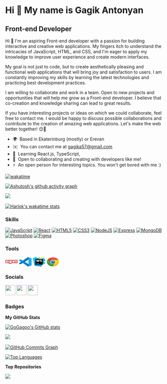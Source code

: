 Hi 👋 My name is Gagik Antonyan
===============================

Front-end Developer
-------------------------

Hi 👋 I'm an aspiring Front-end developer with a passion for building interactive and creative web applications. My fingers itch to understand the intricacies of JavaScript, HTML, and CSS, and I'm eager to apply my knowledge to improve user experience and create modern interfaces.

My goal is not just to code, but to create aesthetically pleasing and functional web applications that will bring joy and satisfaction to users. I am constantly improving my skills by learning the latest technologies and practicing best development practices.

I am willing to collaborate and work in a team. Open to new projects and opportunities that will help me grow as a Front-end developer. I believe that co-creation and knowledge sharing can lead to great results.

If you have interesting projects or ideas on which we could collaborate, feel free to contact me. I would be happy to discuss possible collaborations and contribute to the creation of amazing web applications. Let's make the web better together! 😊🚀

* 🌍  Based in Ekaterinburg (mostly) or Erevan
* ✉️  You can contact me at [gagika57@gmail.com](mailto:gagika57@gmail.com)
* 🧠  Learning React.js, TypeScript,
* 🤝  Open to collaborating and creating with developers like me!
* ⚡  An open person for interesting topics. You won't get bored with me :)

[![wakatime](https://wakatime.com/badge/user/47df1868-9709-4362-8f70-e8b029c6abd6.svg)](https://wakatime.com/@47df1868-9709-4362-8f70-e8b029c6abd6)

[![Ashutosh's github activity graph](https://github-readme-activity-graph.vercel.app/graph?username=GoGagoo)](https://github.com/ashutosh00710/github-readme-activity-graph)


<a href="https://www.github.com/GoGagoo" target="_blank" rel="noreferrer"><img
src="https://img.shields.io/github/followers/GoGagoo?logo=github&style=for-the-badge&color=ef4444&labelColor=1c1917" /></a>


[![Harlok's wakatime stats](https://github-readme-stats.vercel.app/api/wakatime?username=GoGago)](https://github.com/anuraghazra/github-readme-stats)


### Skills


<p align="left">
<a href="https://developer.mozilla.org/en-US/docs/Web/JavaScript" target="_blank" rel="noreferrer"><img src="https://raw.githubusercontent.com/danielcranney/readme-generator/main/public/icons/skills/javascript-colored.svg" width="36" height="36" alt="JavaScript" /></a>
<a href="https://reactjs.org/" target="_blank" rel="noreferrer"><img src="https://raw.githubusercontent.com/danielcranney/readme-generator/main/public/icons/skills/react-colored.svg" width="36" height="36" alt="React" /></a>
<a href="https://developer.mozilla.org/en-US/docs/Glossary/HTML5" target="_blank" rel="noreferrer"><img src="https://raw.githubusercontent.com/danielcranney/readme-generator/main/public/icons/skills/html5-colored.svg" width="36" height="36" alt="HTML5" /></a>
<a href="https://www.w3.org/TR/CSS/#css" target="_blank" rel="noreferrer"><img src="https://raw.githubusercontent.com/danielcranney/readme-generator/main/public/icons/skills/css3-colored.svg" width="36" height="36" alt="CSS3" /></a>
<a href="https://nodejs.org/en/" target="_blank" rel="noreferrer"><img src="https://raw.githubusercontent.com/danielcranney/readme-generator/main/public/icons/skills/nodejs-colored.svg" width="36" height="36" alt="NodeJS" /></a>
<a href="https://expressjs.com/" target="_blank" rel="noreferrer"><img src="https://raw.githubusercontent.com/danielcranney/readme-generator/main/public/icons/skills/express-colored-dark.svg" width="36" height="36" alt="Express" /></a>
<a href="https://www.mongodb.com/" target="_blank" rel="noreferrer"><img src="https://raw.githubusercontent.com/danielcranney/readme-generator/main/public/icons/skills/mongodb-colored.svg" width="36" height="36" alt="MongoDB" /></a>
<a href="https://www.adobe.com/uk/products/photoshop.html" target="_blank" rel="noreferrer"><img src="https://raw.githubusercontent.com/danielcranney/readme-generator/main/public/icons/skills/photoshop-colored-dark.svg" width="36" height="36" alt="Photoshop" /></a>
<a href="https://www.figma.com/" target="_blank" rel="noreferrer"><img src="https://raw.githubusercontent.com/danielcranney/readme-generator/main/public/icons/skills/figma-colored.svg" width="36" height="36" alt="Figma" /></a>
</p>

### Tools


<p align="left">
  <img align="center" alt="npm" height="30" width="40" src="https://github.com/devicons/devicon/blob/master/icons/npm/npm-original-wordmark.svg"/>
  <img align="center" alt="vscode" height="30" width="40" src="https://github.com/devicons/devicon/blob/master/icons/vscode/vscode-original.svg"/>
  <img align="center" alt="vscode" height="30" width="40" src="https://github.com/JetBrains/logos/blob/master/web/webstorm/webstorm.svg"/>
  <img align="center" alt="vscode" height="30" width="40" src="https://github.com/devicons/devicon/blob/master/icons/chrome/chrome-original.svg"/>
</p>


### Socials

<p align="left"> <a href="https://www.github.com/GoGagoo" target="_blank" rel="noreferrer"><img src="https://raw.githubusercontent.com/danielcranney/readme-generator/main/public/icons/socials/github-dark.svg" width="32" height="32" /></a> <a href="http://www.instagram.com/gago_chad" target="_blank" rel="noreferrer"><img src="https://raw.githubusercontent.com/danielcranney/readme-generator/main/public/icons/socials/instagram.svg" width="32" height="32" /></a> <a href="https://www.twitter.com/GagoAnto1" target="_blank" rel="noreferrer"><img src="https://raw.githubusercontent.com/danielcranney/readme-generator/main/public/icons/socials/twitter.svg" width="32" height="32" /></a></p>

### Badges

<b>My GitHub Stats</b>

<a href="http://www.github.com/GoGagoo"><img src="https://github-readme-stats.vercel.app/api?username=GoGagoo&show_icons=true&hide=&count_private=true&title_color=ef4444&text_color=ffffff&icon_color=ef4444&bg_color=1c1917&hide_border=true&show_icons=true" alt="GoGagoo's GitHub stats" /></a>

<a href="http://www.github.com/GoGagoo"><img src="https://github-readme-streak-stats.herokuapp.com/?user=GoGagoo&stroke=ffffff&background=1c1917&ring=ef4444&fire=ef4444&currStreakNum=ffffff&currStreakLabel=ef4444&sideNums=ffffff&sideLabels=ffffff&dates=ffffff&hide_border=true" /></a>

<a href="http://www.github.com/GoGagoo"><img src="https://github-readme-activity-graph.cyclic.app/graph?username=GoGagoo&bg_color=1c1917&color=ffffff&line=ef4444&point=ffffff&area_color=1c1917&area=true&hide_border=true&custom_title=GitHub%20Commits%20Graph" alt="GitHub Commits Graph" /></a>

<a href="https://github.com/GoGagoo" align="left"><img src="https://github-readme-stats.vercel.app/api/top-langs/?username=GoGagoo&langs_count=10&title_color=ef4444&text_color=ffffff&icon_color=ef4444&bg_color=1c1917&hide_border=true&locale=en&custom_title=Top%20%Languages" alt="Top Languages" /></a>

<b>Top Repositories</b>

<div width="100%" align="center"><a href="https://github.com/GoGagoo/course-project-mern-short-url" align="left"><img align="left" width="45%" src="https://github-readme-stats.vercel.app/api/pin/?username=GoGagoo&repo=course-project-mern-short-url&title_color=ef4444&text_color=ffffff&icon_color=ef4444&bg_color=1c1917&hide_border=true&locale=en" /></a></div><br /><br /><br /><br /><br /><br /><br />
